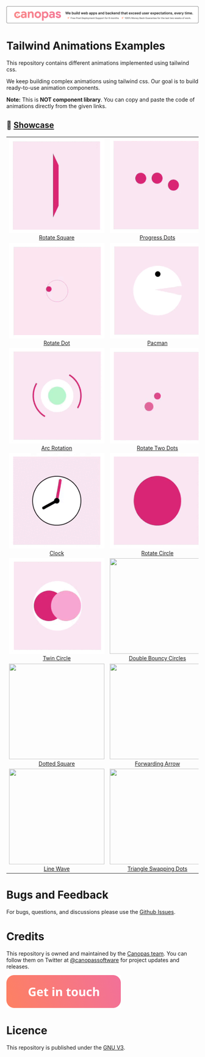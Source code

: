 <p align="center"><a href="https://canopas.com/contact"><img src="./assets/banner.png"></a></p>

# Tailwind Animations Examples

This repository contains different animations implemented using tailwind css.

We keep building complex animations using tailwind css. Our goal is to build ready-to-use animation components.

**Note:** This is **NOT component library**. You can copy and paste the code of animations directly from the given links.

## 🚀 [Showcase](https://play.tailwindcss.com/6MLUVcHDy0)

<table>
  <tr>
    <td align="center">
      <img src="https://github.com/canopas/tailwind-animations/blob/main/src/assets/images/rotate-square.gif" width="250px" height="250px">
      <br />
      <a href="https://github.com/canopas/tailwind-animations-examples/blob/main/src/components/RotateSquare.vue">
      Rotate Square</a>
    </td>
    <td align="center">
      <img src="https://github.com/canopas/tailwind-animations/blob/main/src/assets/images/progress-dot.gif" width="250px" height="250px">
      <br />
      <a href="https://github.com/canopas/tailwind-animations-examples/blob/main/src/components/ProgressDots.vue">
      Progress Dots</a>
    </td>
    <td align="center">
      <img src="https://github.com/canopas/tailwind-animations/blob/main/src/assets/images/heart.gif" width="250px" height="250px">
      <br />
      <a href="https://github.com/canopas/tailwind-animations-examples/blob/main/src/components/JumpingHeart.vue">
      Jumping Heart</a>
    </td>
  </tr>
  <tr>
    <td align="center">
      <img src="https://github.com/canopas/tailwind-animations/blob/main/src/assets/images/rotate-dot.gif" width="250px" height="250px">
      <br />
      <a href="https://github.com/canopas/tailwind-animations-examples/blob/main/src/components/RotateDot.vue">
      Rotate Dot</a>
    </td>
    <td align="center">
      <img src="https://github.com/canopas/tailwind-animations/blob/main/src/assets/images/pacman.gif" width="250px" height="250px">
      <br />
      <a href="https://github.com/canopas/tailwind-animations-examples/blob/main/src/components/Pacman.vue">
      Pacman</a>
    </td>
    <td align="center">
      <img src="https://github.com/canopas/tailwind-animations/blob/main/src/assets/images/three-bounce.gif" width="250px" height="250px">
      <br />
      <a href="https://github.com/canopas/tailwind-animations-examples/blob/main/src/components/ThreeBounce.vue">
      Three Bounce</a>
    </td>
  </tr>
  <tr>
    <td align="center">
      <img src="https://github.com/canopas/tailwind-animations/blob/main/src/assets/images/arc-rotation.gif" width="250px" height="250px">
      <br />
      <a href="https://github.com/canopas/tailwind-animations-examples/blob/main/src/components/ArcRotation.vue">
      Arc Rotation</a>
    </td>
    <td align="center">
      <img src="https://github.com/canopas/tailwind-animations/blob/main/src/assets/images/rotate-two-dots.gif" width="250px" height="250px">
      <br />
      <a href="https://github.com/canopas/tailwind-animations-examples/blob/main/src/components/RotateTwoDots.vue">
      Rotate Two Dots</a>
    </td>
    <td align="center">
      <img src="https://github.com/canopas/tailwind-animations/blob/main/src/assets/images/square-fill.gif" width="250px" height="250px">
      <br />
      <a href="https://github.com/canopas/tailwind-animations-examples/blob/main/src/components/SquareFill.vue">
      Square Fill</a>
    </td>
  </tr>
  <tr>
    <td align="center">
      <img src="https://github.com/canopas/tailwind-animations/blob/main/src/assets/images/clock.gif" width="250px" height="250px">
      <br />
      <a href="https://github.com/canopas/tailwind-animations-examples/blob/main/src/components/Clock.vue">
      Clock</a>
    </td>
    <td align="center">
      <img src="https://github.com/canopas/tailwind-animations/blob/main/src/assets/images/rotate-circle.gif" width="250px" height="250px">
      <br />
      <a href="https://github.com/canopas/tailwind-animations-examples/blob/main/src/components/RotateCircle.vue">
      Rotate Circle</a>
    </td>
    <td align="center">
      <img src="https://github.com/canopas/tailwind-animations/blob/main/src/assets/images/wave.gif" width="250px" height="250px">
      <br />
      <a href="https://github.com/canopas/tailwind-animations-examples/blob/main/src/components/Wave.vue">
      Wave</a>
    </td>
  </tr>
  <tr>
    <td align="center">
      <img src="https://github.com/canopas/tailwind-animations/blob/main/src/assets/images/twin-circle.gif" width="250px" height="250px">
      <br />
      <a href="https://github.com/canopas/tailwind-animations-examples/blob/main/src/components/TwinCircle.vue">
      Twin Circle</a>
    </td>
    <td align="center">
      <img src="https://github.com/canopas/tailwind-animations/blob/main/src/assets/images/double-bouncy-circles.gif" width="250px" height="250px">
      <br />
      <a href="https://github.com/canopas/tailwind-animations-examples/blob/main/src/components/DoubleBouncyCircles.vue">
      Double Bouncy Circles</a>
    </td>
    <td align="center">
      <img src="https://github.com/canopas/tailwind-animations/blob/main/src/assets/images/bouncy-circles.gif" width="250px" height="250px">
      <br />
      <a href="https://github.com/canopas/tailwind-animations-examples/blob/main/src/components/BouncyCircles.vue">
      Bouncy Circles</a>
    </td>
  </tr>
  <tr>
    <td align="center">
      <img src="https://github.com/canopas/tailwind-animations/blob/main/src/assets/images/dotted-square.gif" width="250px" height="250px">
      <br />
      <a href="https://github.com/canopas/tailwind-animations-examples/blob/main/src/components/DottedSquare.vue">
      Dotted Square</a>
    </td>
    <td align="center">
      <img src="https://github.com/canopas/tailwind-animations/blob/main/src/assets/images/arrow-forward.gif" width="250px" height="250px">
      <br />
      <a href="https://github.com/canopas/tailwind-animations-examples/blob/main/src/components/ForwardingArrow.vue">
      Forwarding Arrow</a>
    </td>
    <td align="center">
      <img src="https://github.com/canopas/tailwind-animations/blob/main/src/assets/images/rotating-squares.gif" width="250px" height="250px">
      <br />
      <a href="https://github.com/canopas/tailwind-animations-examples/blob/main/src/components/RotatingSquares.vue">
      Rotating Two Squares</a>
    </td>
  </tr>
  <tr>
    <td align="center">
      <img src="https://github.com/canopas/tailwind-animations/blob/main/src/assets/images/line-wave.gif" width="250px" height="250px">
      <br />
      <a href="https://github.com/canopas/tailwind-animations-examples/blob/main/src/components/LineWave.vue">
      Line Wave</a>
    </td>
    <td align="center">
      <img src="https://github.com/canopas/tailwind-animations/blob/main/src/assets/images/triangle-swapping-dots.gif" width="250px" height="250px">
      <br />
      <a href="https://github.com/canopas/tailwind-animations-examples/blob/main/src/components/TriangleSwappingDots.vue">
      Triangle Swapping Dots</a>
    </td>
  </tr>
</table>

# Bugs and Feedback

For bugs, questions, and discussions please use the [Github Issues](https://github.com/canopas/tailwind-animations/issues).

# Credits

This repository is owned and maintained by the [Canopas team](https://canopas.com/). You can follow them on Twitter at [@canopassoftware](https://twitter.com/canopassoftware) for project updates and releases.

<a href="https://canopas.com/contact"><img src="./assets/cta.png" width=300></a>

# Licence

This repository is published under the [GNU V3](https://github.com/canopas/tailwind-animations/blob/master/LICENSE.md).
